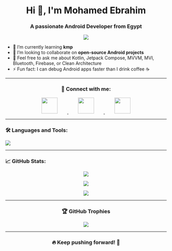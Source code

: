 <h1 align="center">Hi 👋, I'm Mohamed Ebrahim</h1>
<h3 align="center">A passionate Android Developer from Egypt</h3>
<p align="center">
  <img src="https://readme-typing-svg.herokuapp.com/?lines=Android+Developer;Kotlin+Expert;Clean+Architecture+Enthusiast;Programming+Lover;Open+Source+Contributor&center=true&width=700&height=45" />
</p>

- 🌱 I’m currently learning **kmp**
- 👯 I’m looking to collaborate on **open-source Android projects**
- 💬 Feel free to ask me about Kotlin, Jetpack Compose, MVVM, MVI, Bluetooth, Firebase, or Clean Architecture
- ⚡ Fun fact: I can debug Android apps faster than I drink coffee ☕

---
<h3 align="center">📱 Connect with me:</h3>
<p align="center">
  <a href="mailto:mohamedebrahem1447@gmail.com">
    <img src="https://skillicons.dev/icons?i=gmail" width="50" style="margin: 0 30px;" />
  </a>
  <a href="https://www.linkedin.com/in/mohamed-ebrahim13/">
    <img src="https://skillicons.dev/icons?i=linkedin" width="50" style="margin: 0 30px;" />
  </a>
  <a href="https://github.com/mohamedebrahem13">
    <img src="https://skillicons.dev/icons?i=github" width="50" style="margin: 0 30px;" />
  </a>
</p>

---

<h3 align="left">🛠 Languages and Tools:</h3>
<p align="left">
  <img src="https://skillicons.dev/icons?i=kotlin,androidstudio,firebase,git,github,figma,gradle,idea" />
</p>

---

<h3 align="left">📈 GitHub Stats:</h3>
<p align="center">
  <img src="https://github-readme-stats.vercel.app/api?username=mohamedebrahem13&show_icons=true&theme=tokyonight&hide_title=true&count_private=true" />
</p>

<p align="center">
  <img src="https://streak-stats.demolab.com?user=mohamedebrahem13&theme=tokyonight" />
</p>

<p align="center">
  <img src="https://github-readme-stats.vercel.app/api/top-langs/?username=mohamedebrahem13&layout=compact&theme=tokyonight&hide=html,css" />
</p>

---
<h3 align="center">🏆 GitHub Trophies</h3>
<p align="center">
  <img src="https://github-profile-trophy.vercel.app/?username=mohamedebrahem13&theme=onedark&row=1&column=6&margin-w=15&margin-h=15" />
</p>

---
<h3 align="center">🔥 Keep pushing forward! 🚀</h3>
